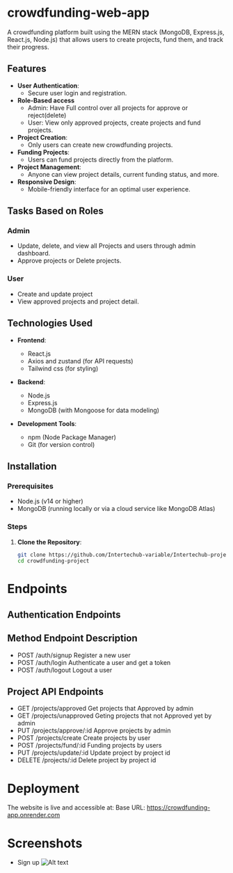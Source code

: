 # crowdfunding-web-app

A crowdfunding platform built using the MERN stack (MongoDB, Express.js, React.js, Node.js) that allows users to create projects, fund them, and track their progress.
## Features
- **User Authentication**:
   - Secure user login and registration.
- **Role-Based access**
   - Admin: Have Full control over all projects for approve or reject(delete)
   - User: View only approved projects, create projects and fund projects. 
- **Project Creation**:
   - Only users can create new crowdfunding projects.
- **Funding Projects**:
   - Users can fund projects directly from the platform.
- **Project Management**:
    - Anyone can view project details, current funding status, and more.
- **Responsive Design**:
   - Mobile-friendly interface for an optimal user experience.
## Tasks Based on Roles
 ### Admin
-  Update, delete, and view all Projects and users through admin dashboard.
- Approve projects or Delete projects.
 ### User
 - Create and update project 
 - View approved projects and project detail.

## Technologies Used
- **Frontend**: 
  - React.js
  - Axios and zustand (for API requests)
  - Tailwind css (for styling)

- **Backend**:
  - Node.js
  - Express.js
  - MongoDB (with Mongoose for data modeling)

- **Development Tools**:
  - npm (Node Package Manager)
  - Git (for version control)
 
## Installation

### Prerequisites

- Node.js (v14 or higher)
- MongoDB (running locally or via a cloud service like MongoDB Atlas)

### Steps

1. **Clone the Repository**:

   ```bash
   git clone https://github.com/Intertechub-variable/Intertechub-project.git
   cd crowdfunding-project

# Endpoints
## Authentication Endpoints
## Method	Endpoint	Description
  - POST	/auth/signup	Register a new user
  - POST	/auth/login	Authenticate a user and get a token 
  - POST /auth/logout Logout a user
  
## Project API Endpoints
- GET /projects/approved Get projects that Approved by admin
- GET /projects/unapproved Geting projects that not Approved yet by admin
- PUT /projects/approve/:id Approve projects by admin
- POST /projects/create Create projects by user
- POST /projects/fund/:id Funding projects by users
- PUT /projects/update/:id Update project by project id
- DELETE /projects/:id Delete project by project id

# Deployment
The website is live and accessible at: Base URL: https://crowdfunding-app.onrender.com
# Screenshots
- Sign up
  ![Alt text](https://github.com/Intertechub-variable/Intertechub-project/blob/main/Screenshot%20(31).png?raw=true)
